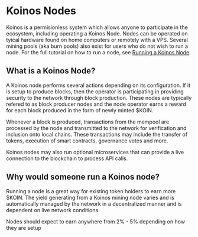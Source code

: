 # Koinos Nodes

Koinos is a permisionless system which allows anyone to participate in the ecosystem, including operating a Koinos Node. Nodes can be operated on tyical hardware found on home computers or remotely with a VPS. Several mining pools (aka burn pools) also exist for users who do not wish to run a node. For the full tutorial on how to run a node, see [Running a Koinos Node](/M3/1_introduction.md).

## What is a Koinos Node?

A Koinos node performs several actions depending on its configuration. If it is setup to produce blocks, then the operator is participating in providing security to the network through block production. These nodes are typically refered to as block producer nodes and the node operator earns a reward for each block produced in the form of newly minted $KOIN.

Whenever a block is produced, transactions from the mempool are processed by the node and transmitted to the network for verification and inclusion onto local chains. These transactions may include the transfer of tokens, execution of smart contracts, governance votes and more.

Koinos nodes may also run optional microservices that can provide a live connection to the blockchain to process API calls.

## Why would someone run a Koinos node?

Running a node is a great way for existing token holders to earn more $KOIN. The yield generating from a Koinos mining node varies and is automatically managed by the network in a decentralized manner and is dependent on live network conditions.

Nodes should expect to earn anywhere from 2% - 5% depending on how they are setup
